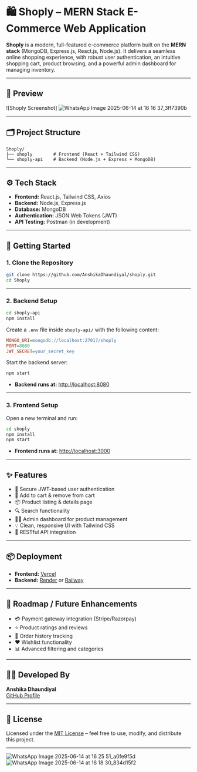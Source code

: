 # 🛍️ Shoply – MERN Stack E-Commerce Web Application

**Shoply** is a modern, full-featured e-commerce platform built on the **MERN stack** (MongoDB, Express.js, React.js, Node.js). It delivers a seamless online shopping experience, with robust user authentication, an intuitive shopping cart, product browsing, and a powerful admin dashboard for managing inventory.

---

## 📸 Preview

![Shoply Screenshot]
![WhatsApp Image 2025-06-14 at 16 16 37_3ff7390b](https://github.com/user-attachments/assets/c964d550-c467-4948-a131-53ee036a8a6d)


---

## 🗂️ Project Structure

```
Shoply/
├── shoply        # Frontend (React + Tailwind CSS)
└── shoply-api    # Backend (Node.js + Express + MongoDB)
```

---

## ⚙️ Tech Stack

- **Frontend:** React.js, Tailwind CSS, Axios  
- **Backend:** Node.js, Express.js  
- **Database:** MongoDB  
- **Authentication:** JSON Web Tokens (JWT)  
- **API Testing:** Postman (in development)  

---

## 🚀 Getting Started

### 1. Clone the Repository

```bash
git clone https://github.com/AnshikaDhaundiyal/shoply.git
cd Shoply
```

---

### 2. Backend Setup

```bash
cd shoply-api
npm install
```

Create a `.env` file inside `shoply-api/` with the following content:

```ini
MONGO_URI=mongodb://localhost:27017/shoply
PORT=8080
JWT_SECRET=your_secret_key
```

Start the backend server:

```bash
npm start
```
- **Backend runs at:** [http://localhost:8080](http://localhost:8080)

---

### 3. Frontend Setup

Open a new terminal and run:

```bash
cd shoply
npm install
npm start
```
- **Frontend runs at:** [http://localhost:3000](http://localhost:3000)

---

## ✨ Features

- 🔐 Secure JWT-based user authentication
- 🛒 Add to cart & remove from cart
- 📦 Product listing & details page
- 🔍 Search functionality
- 🧑‍💼 Admin dashboard for product management
- 💡 Clean, responsive UI with Tailwind CSS
- 🔌 RESTful API integration

---

## 📦 Deployment

- **Frontend:** [Vercel](https://vercel.com/)  
- **Backend:** [Render](https://render.com/) or [Railway](https://railway.app/)

---

## 🧠 Roadmap / Future Enhancements

- 💳 Payment gateway integration (Stripe/Razorpay)
- ⭐ Product ratings and reviews
- 🧾 Order history tracking
- ❤️ Wishlist functionality
- 📊 Advanced filtering and categories

---

## 👩‍💻 Developed By

**Anshika Dhaundiyal**  
[GitHub Profile](https://github.com/AnshikaDhaundiyal)

---

## 📄 License

Licensed under the [MIT License](LICENSE) – feel free to use, modify, and distribute this project.

---
![WhatsApp Image 2025-06-14 at 16 25 51_a0fe9f5d](https://github.com/user-attachments/assets/73213580-3f52-4223-9981-36858a330992)
![WhatsApp Image 2025-06-14 at 16 18 30_834d15f2](https://github.com/user-attachments/assets/c9a08d0c-c825-4843-9083-683e159a006f)
